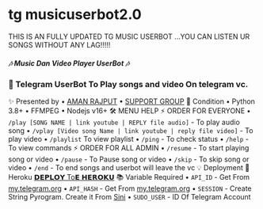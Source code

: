 # tg musicuserbot2.0
THIS IS AN FULLY UPDATED TG MUSIC USERBOT ...YOU CAN LISTEN UR SONGS WITHOUT ANY LAG!!!!!
##### 🎶 Music Dan Video Player UserBot 🎶
### 🤖 Telegram UserBot To Play songs and video On telegram vc.

✨ Presented by 
• [AMAN RAJPUT](https://t.me/itsamanrajput)
• [SUPPORT GROUP](https://t.me/join_us_fast)
📝 Condition
• Python 3.8+
• FFMPEG
• Nodejs v16+
🛠 MENU HELP
⚡ ORDER FOR EVERYONE
• `/play [SONG NAME | link youtube | REPLY file audio]` - To play audio song
• `/vplay [Video song Name | link youtube | reply file video]` - To play video
• `/playlist` To view playlist
• `/ping` - To check status
• `/help` - To view commands
⚡ ORDER FOR ALL ADMIN
• `/resume` - To start playing song or video
• `/pause` - To Pause song or video
• `/skip` - To skip song or video
• `/end` - To end songs and userbot will leave the vc
💡 Deployment
💜 Heroku
 [𝗗𝗘𝗣𝗟𝗢𝗬 To𝗘 𝗛𝗘𝗥𝗢𝗞𝗨](https://heroku.com/deploy?template=https://github.com/amanrajput2001/musicuserbot2.0)
📚 Variable Required
• `API_ID` - Get From [my.telegram.org](https://my.telegram.org)
• `API_HASH` - Get From [my.telegram.org](https://my.telegram.org)
• `SESSION` - Create String Pyrogram. Create it From  [Sini](https://replit.com/@GoodBoysExe/string-session?lite=1&outputonly=1)
• `SUDO_USER` - ID Of Telegram Account
